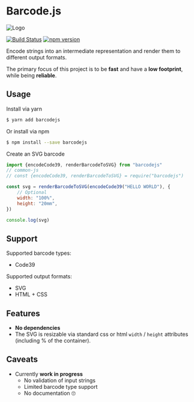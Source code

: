 # Barcode.js
![Logo](assets/logo.svg)

[![Build Status](https://travis-ci.org/mormahr/barcode.js.svg?branch=master)](https://travis-ci.org/mormahr/barcode.js)
[![npm version](https://badge.fury.io/js/barcodejs.svg)](https://www.npmjs.com/package/barcodejs)

Encode strings into an intermediate representation and render them to different output formats.

The primary focus of this project is to be **fast** and have a **low footprint**, while being **reliable**.

## Usage
Install via yarn
```bash
$ yarn add barcodejs
```

Or install via npm
```bash
$ npm install --save barcodejs
```

Create an SVG barcode
```js
import {encodeCode39, renderBarcodeToSVG} from "barcodejs"
// common-js
// const {encodeCode39, renderBarcodeToSVG} = require("barcodejs")

const svg = renderBarcodeToSVG(encodeCode39("HELLO WORLD"), {
	// Optional
	width: "100%",
	height: "20mm",
})

console.log(svg)
```

## Support
Supported barcode types:
* Code39

Supported output formats:
* SVG
* HTML + CSS

## Features
* **No dependencies**
* The SVG is resizable via standard css or html `width` / `height` attributes (including % of the container).

## Caveats
* Currently **work in progress**
  * No validation of input strings
  * Limited barcode type support
  * No documentation 🙄
